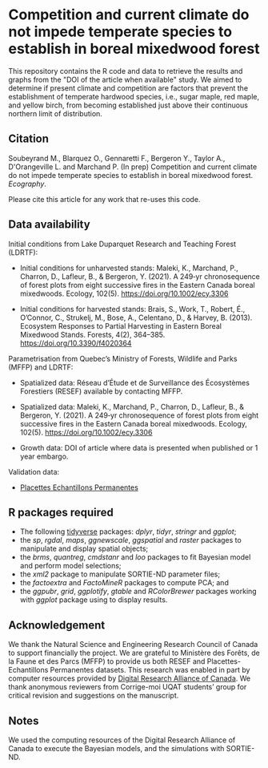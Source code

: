# Competition and current climate do not impede temperate species to establish in boreal mixedwood forest

This repository contains the R code and data to retrieve the results and graphs from the "DOI of the article when available" study. We aimed to determine if present climate and competition are factors that prevent the establishment of temperate hardwood species, i.e., sugar maple, red maple, and yellow birch, from becoming established just above their continuous northern limit of distribution. 

## Citation 

Soubeyrand M., Blarquez O., Gennaretti F., Bergeron Y., Taylor A., D'Orangeville L. and Marchand P. (In prep) Competition and current climate do not impede temperate species to establish in boreal mixedwood forest. *Ecography*.

Please cite this article for any work that re-uses this code.

## Data availability 

Initial conditions from Lake Duparquet Research and Teaching Forest (LDRTF):

- Initial conditions for unharvested stands: Maleki, K., Marchand, P., Charron, D., Lafleur, B., & Bergeron, Y. (2021). A 249‐yr chronosequence of forest plots from eight successive fires in the Eastern Canada boreal mixedwoods. Ecology, 102(5). https://doi.org/10.1002/ecy.3306

- Initial conditions for harvested stands: Brais, S., Work, T., Robert, É., O’Connor, C., Strukelj, M., Bose, A., Celentano, D., & Harvey, B. (2013). Ecosystem Responses to Partial Harvesting in Eastern Boreal Mixedwood Stands. Forests, 4(2), 364–385. https://doi.org/10.3390/f4020364

Parametrisation from Quebec’s Ministry of Forests, Wildlife and Parks (MFFP) and LDRTF:

- Spatialized data: Réseau d’Étude et de Surveillance des Écosystèmes Forestiers (RESEF) available by contacting MFFP.

- Spatialized data: Maleki, K., Marchand, P., Charron, D., Lafleur, B., & Bergeron, Y. (2021). A 249‐yr chronosequence of forest plots from eight successive fires in the Eastern Canada boreal mixedwoods. Ecology, 102(5). https://doi.org/10.1002/ecy.3306

- Growth data: DOI of article where data is presented when published or 1 year embargo.

Validation data:

- [Placettes Echantillons Permanentes](https://www.donneesquebec.ca/recherche/dataset/placettes-echantillons-permanentes-1970-a-aujourd-hui)

## R packages required

- The following [tidyverse](https://www.tidyverse.org) packages: 
*dplyr*, *tidyr*, *stringr* and *ggplot*;
- the *sp*, *rgdal*, *maps*, *ggnewscale*, *ggspatial* and *raster* packages to manipulate and display spatial objects;
- the *brms*, *quantreg*, *cmdstanr* and *loo* packages to fit Bayesian model and perform model selections;
- the *xml2* package to manipulate SORTIE-ND parameter files;
- the *factoextra* and *FactoMineR* packages to compute PCA; and
- the *ggpubr*, *grid*, *ggplotify*, *gtable* and *RColorBrewer* packages working with *ggplot* package using to display results. 

## Acknowledgement

We thank the Natural Science and Engineering Research Council of Canada to support financially the project. We are grateful to Ministère des Forêts, de la Faune et des Parcs (MFFP) to provide us both RESEF and Placettes-Echantillons Permanentes datasets. This research was enabled in part by computer resources provided by [Digital Research Alliance of Canada](https://www.alliancecan.ca/en). We thank anonymous reviewers from Corrige-moi UQAT students’ group for critical revision and suggestions on the manuscript. 

## Notes 
We used the computing resources of the Digital Research Alliance of Canada to execute the Bayesian models, and the simulations with SORTIE-ND.